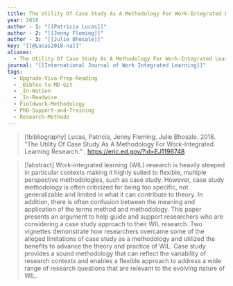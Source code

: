 ```yaml
---
title: The Utility Of Case Study As A Methodology For Work-Integrated Learning Research
year: 2018
author - 1: "[[Patricia Lucas]]"
author - 2: "[[Jenny Fleming]]"
author - 3: "[[Julie Bhosale]]"
key: "[[@Lucas2018-na]]"
aliases:
  - The Utility Of Case Study As A Methodology For Work-Integrated Learning Research
journal: "[[International Journal of Work Integrated Learning]]"
tags:
  - Upgrade-Viva-Prep-Reading
  - _BibTex-to-MD-Git
  - _In-Notion
  - _In-Readwise
  - Fieldwork-Methodology
  - PhD-Support-and-Training
  - Research-Methods
---
```


> [!bibliography]
> Lucas, Patricia, Jenny Fleming, Julie Bhosale. 2018. “The Utility Of Case Study As A Methodology For Work-Integrated Learning Research.” . https://eric.ed.gov/?id=EJ1196748

> [!abstract]
> Work-integrated learning (WIL) research is heavily steeped in particular contexts making it highly suited to flexible, multiple perspective methodologies, such as case study. However, case study methodology is often criticized for being too specific, not generalizable and limited in what it can contribute to theory. In addition, there is often confusion between the meaning and application of the terms method and methodology. This paper presents an argument to help guide and support researchers who are considering a case study approach to their WIL research. Two vignettes demonstrate how researchers overcame some of the alleged limitations of case study as a methodology and utilized the benefits to advance the theory and practice of WIL. Case study provides a sound methodology that can reflect the variability of research contexts and enables a flexible approach to address a wide range of research questions that are relevant to the evolving nature of WIL.